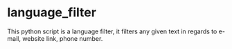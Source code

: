 # language_filter
This python script is a language filter, it filters any given text in regards to e-mail, website link, phone number.
